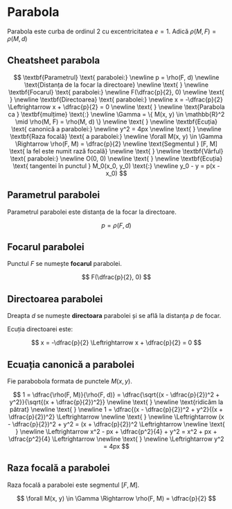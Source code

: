 <script setup lang="ts">
import Parabola from './components/Parabola.vue'
</script>

# Parabola

Parabola este curba de ordinul 2 cu excentricitatea $e = 1$.
Adică $\rho(M, F) = \rho(M, d)$

<Parabola />

## Cheatsheet parabola

$$
\textbf{Parametrul} \text{ parabolei:} \newline
p = \rho(F, d)
\newline
\text{Distanța de la focar la directoare}
\newline \text{ } \newline
\textbf{Focarul} \text{ parabolei:} \newline
F(\dfrac{p}{2}, 0)
\newline \text{ } \newline
\textbf{Directoarea} \text{ parabolei:} \newline
x = -\dfrac{p}{2} \Leftrightarrow x + \dfrac{p}{2} = 0
\newline \text{ } \newline
\text{Parabola ca } \textbf{mulțime} \text{:} \newline
\Gamma = \{ M(x, y) \in \mathbb{R}^2 \mid \rho(M, F) = \rho(M, d) \}
\newline \text{ } \newline
\textbf{Ecuția} \text{ canonică a parabolei:} \newline
y^2 = 4px
\newline \text{ } \newline
\textbf{Raza focală} \text{ a parabolei:} \newline
\forall M(x, y) \in \Gamma \Rightarrow \rho(F, M) = \dfrac{p}{2}
\newline
\text{Segmentul } [F, M] \text{ la fel este numit rază focală}
\newline \text{ } \newline
\textbf{Vârful} \text{ parabolei:} \newline
O(0, 0)
\newline \text{ } \newline
\textbf{Ecuția} \text{ tangentei în punctul } M_0(x_0, y_0) \text{:} \newline
y_0 - y = p(x - x_0)
$$

## Parametrul parabolei

Parametrul parabolei este distanța de la focar la directoare.

$$
p = \rho(F, d)
$$

## Focarul parabolei

Punctul $F$ se numește **focarul** parabolei.

$$
F(\dfrac{p}{2}, 0)
$$

## Directoarea parabolei

Dreapta $d$ se numește **directoara** parabolei și se află la distanța $p$ de focar.

Ecuția directoarei este:

$$
x = -\dfrac{p}{2} \Leftrightarrow x + \dfrac{p}{2} = 0
$$

## Ecuația canonică a parabolei

Fie parabobola formata de punctele $M(x, y)$.

$$
1 = \dfrac{\rho(F, M)}{\rho(F, d)} = \dfrac{\sqrt{(x - \dfrac{p}{2})^2 + y^2}}{\sqrt{(x + \dfrac{p}{2})^2}}
\newline \text{ } \newline
\text{ridicăm la pătrat}
\newline \text{ } \newline
1 = \dfrac{(x - \dfrac{p}{2})^2 + y^2}{(x + \dfrac{p}{2})^2}
\Leftrightarrow
\newline \text{ } \newline
\Leftrightarrow
(x - \dfrac{p}{2})^2 + y^2 = (x + \dfrac{p}{2})^2
\Leftrightarrow
\newline \text{ } \newline
\Leftrightarrow
x^2 - px + \dfrac{p^2}{4} + y^2 = x^2 + px + \dfrac{p^2}{4}
\Leftrightarrow
\newline \text{ } \newline
\Leftrightarrow
y^2 = 4px
$$

## Raza focală a parabolei

Raza focală a parabolei este segmentul $[F, M]$.

$$
\forall M(x, y) \in \Gamma \Rightarrow \rho(F, M) = \dfrac{p}{2}
$$
